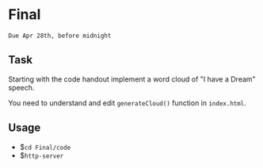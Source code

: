 # Final
`Due Apr 28th, before midnight`

## Task

Starting with the code handout implement a word cloud of "I have a
Dream" speech.

You need to understand and edit `generateCloud()` function in
`index.html`.

## Usage

- $`cd Final/code`
- $`http-server`







